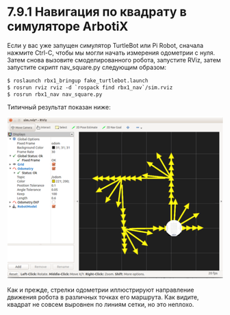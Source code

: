 # 7.9.1 Навигация по квадрату в симуляторе ArbotiX

Если у вас уже запущен симулятор TurtleBot или Pi Robot, сначала нажмите Ctrl-C, чтобы мы могли начать измерения одометрии с нуля. Затем снова вызовите смоделированного робота, запустите RViz, затем запустите скрипт nav\_square.py следующим образом:

```text
$ roslaunch rbx1_bringup fake_turtlebot.launch
$ rosrun rviz rviz -d `rospack find rbx1_nav`/sim.rviz
$ rosrun rbx1_nav nav_square.py
```

Типичный результат показан ниже:

![](.gitbook/assets/snimok-ekrana-2020-05-30-v-15.11.19.png)

Как и прежде, стрелки одометрии иллюстрируют направление движения робота в различных точках его маршрута. Как видите, квадрат не совсем выровнен по линиям сетки, но это неплохо.

